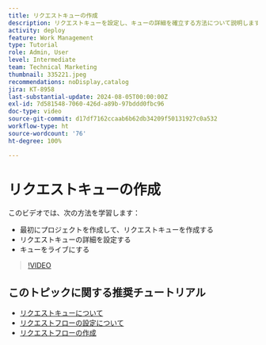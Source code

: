 ```yaml
---
title: リクエストキューの作成
description: リクエストキューを設定し、キューの詳細を確立する方法について説明します。組織が作業の取り込みを管理できるようにするには、次の手順に従います。
activity: deploy
feature: Work Management
type: Tutorial
role: Admin, User
level: Intermediate
team: Technical Marketing
thumbnail: 335221.jpeg
recommendations: noDisplay,catalog
jira: KT-8958
last-substantial-update: 2024-08-05T00:00:00Z
exl-id: 7d581548-7060-426d-a89b-97bddd0fbc96
doc-type: video
source-git-commit: d17df7162ccaab6b62db34209f50131927c0a532
workflow-type: ht
source-wordcount: '76'
ht-degree: 100%

---
```


# リクエストキューの作成

このビデオでは、次の方法を学習します：

* 最初にプロジェクトを作成して、リクエストキューを作成する
* リクエストキューの詳細を設定する
* キューをライブにする

>[!VIDEO](https://video.tv.adobe.com/v/335221/?quality=12&learn=on&enablevpops)

## このトピックに関する推奨チュートリアル

* [リクエストキューについて](/help/manage-work/request-queues/understand-request-queues.md)
* [リクエストフローの設定について](/help/manage-work/request-queues/understand-settings-for-a-flow-request.md)
* [リクエストフローの作成](/help/manage-work/request-queues/create-a-request-flow.md)

